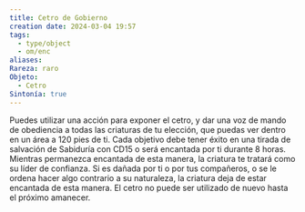 ```yaml
---
title: Cetro de Gobierno
creation date: 2024-03-04 19:57
tags:
  - type/object
  - om/enc
aliases: 
Rareza: raro
Objeto:
  - Cetro
Sintonía: true
---
```

Puedes utilizar una acción para exponer el cetro, y dar una voz de mando de obediencia a todas las criaturas de tu elección, que puedas ver dentro en un área a 120 pies de ti. Cada objetivo debe tener éxito en una tirada de salvación de Sabiduría con CD15 o será encantada por ti durante 8 horas. Mientras permanezca encantada de esta manera, la criatura te tratará como su líder de confianza. Si es dañada por ti o por tus compañeros, o se le ordena hacer algo contrario a su naturaleza, la criatura deja de estar encantada de esta manera. El cetro no puede ser utilizado de nuevo hasta el próximo amanecer.
